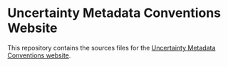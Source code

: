 # Uncertainty Metadata Conventions Website

This repository contains the sources files for the [Uncertainty Metadata Conventions website](https://comet-toolkit.github.io/unc_website/).